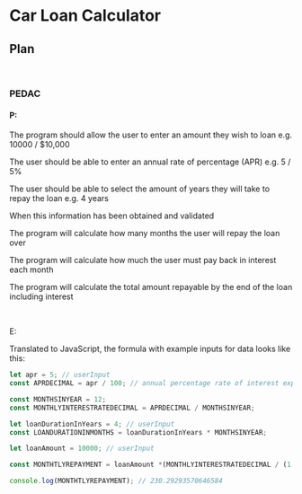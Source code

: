 # Car Loan Calculator 

## Plan

<br>

### PEDAC

#### P:

The program should allow the user to enter an amount they wish to loan e.g. 10000 / $10,000  

The user should be able to enter an annual rate of percentage (APR) e.g. 5 / 5%  

The user should be able to select the amount of years they will take to repay the loan e.g. 4 years  

When this information has been obtained and validated

The program will calculate how many months the user will repay the loan over 

The program will calculate how much the user must pay back in interest each month 

The program will calculate the total amount repayable by the end of the loan including interest

<br>

E:

Translated to JavaScript, the formula with example inputs for data looks like this: 
<br>

```JavaScript
let apr = 5; // userInput
const APRDECIMAL = apr / 100; // annual percentage rate of interest expressed as a decimal number to use for calculations on values

const MONTHSINYEAR = 12;
const MONTHLYINTERESTRATEDECIMAL = APRDECIMAL / MONTHSINYEAR;

let loanDurationInYears = 4; // userInput
const LOANDURATIONINMONTHS = loanDurationInYears * MONTHSINYEAR;

let loanAmount = 10000; // userInput

const MONTHTLYREPAYMENT = loanAmount *(MONTHLYINTERESTRATEDECIMAL / (1 - Math.pow((1 + MONTHLYINTERESTRATEDECIMAL), (- LOANDURATIONINMONTHS))));

console.log(MONTHTLYREPAYMENT); // 230.29293570646584
```


